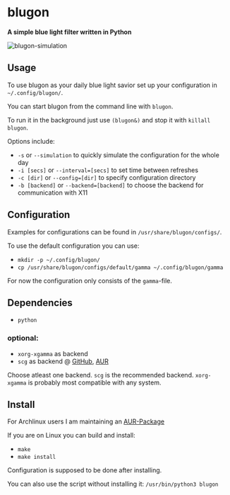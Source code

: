 # blugon
**A simple blue light filter written in Python**

![blugon-simulation](https://thumbs.gfycat.com/LeanSnappyGemsbok.webp)

## Usage
To use blugon as your daily blue light savior set up your configuration in `~/.config/blugon/`.

You can start blugon from the command line with `blugon`.

To run it in the background just use `(blugon&)` and stop it with `killall blugon`.

Options include:

- `-s` or `--simulation` to quickly simulate the configuration for the whole day
- `-i [secs]` or `--interval=[secs]` to set time between refreshes
- `-c [dir]` or `--config=[dir]` to specify configuration directory
- `-b [backend]` or `--backend=[backend]` to choose the backend for communication with X11

## Configuration
Examples for configurations can be found in `/usr/share/blugon/configs/`.

To use the default configuration you can use:
- `mkdir -p ~/.config/blugon/`
- `cp /usr/share/blugon/configs/default/gamma ~/.config/blugon/gamma`

For now the configuration only consists of the `gamma`-file.

## Dependencies
- `python`
### optional:
- `xorg-xgamma` as backend
- `scg` as backend @ [GitHub](https://github.com/jumper149/scg), [AUR](https://aur.archlinux.org/packages/scg)

Choose atleast one backend. `scg` is the recommended backend. `xorg-xgamma` is probably most compatible with any system.

## Install
For Archlinux users I am maintaining an [AUR-Package](https://aur.archlinux.org/packages/blugon)

If you are on Linux you can build and install:
- `make`
- `make install`

Configuration is supposed to be done after installing.

You can also use the script without installing it:
  `/usr/bin/python3 blugon`
